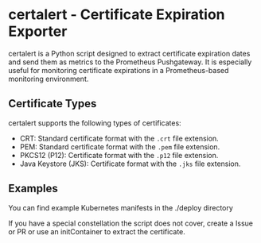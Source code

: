 # certalert - Certificate Expiration Exporter

certalert is a Python script designed to extract certificate expiration dates and send them as metrics to the Prometheus Pushgateway. It is especially useful for monitoring certificate expirations in a Prometheus-based monitoring environment.

## Certificate Types

certalert supports the following types of certificates:

- CRT: Standard certificate format with the `.crt` file extension.
- PEM: Standard certificate format with the `.pem` file extension.
- PKCS12 (P12): Certificate format with the `.p12` file extension.
- Java Keystore (JKS): Certificate format with the `.jks` file extension.

## Examples

You can find example Kubernetes manifests in the ./deploy directory

If you have a special constellation the script does not cover, create a Issue or PR or use an initContainer to extract the certificate.
